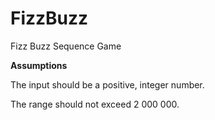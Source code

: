# FizzBuzz
Fizz Buzz Sequence Game

**Assumptions**

The input should be a positive, integer number.

The range should not exceed 2 000 000.  